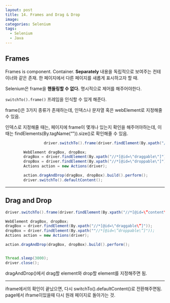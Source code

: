 ```yaml
---
layout: post
title: 14. Frames and Drag & Drop
image:
categories: Selenium
tags:
  - Selenium
  - Java
---
```




## Frames

Frames is component. Container. **Separately**
내용을 독립적으로 보여주는 컨테이너와 같은 존재. 한 페이지에서 다른 페이지를 새롭게 표시하고자 할 때.

Selenium은 frame을 **핸들링할 수 없다.**
명시적으로 제어를 해주어야한다.

`switchTo().frame()` 프레임을 인식할 수 있게 해준다.

frame()은 3가지 종류가 존재하는데, 인덱스나 문자열 혹은 webElement로 지정해줄 수 있음.

인덱스로 지정해줄 때는, 페이지에 frame이 몇개나 있는지 확인을 해주어야하는데, 이때는 findElements(By.tagName(“”)).size()로 확인해줄 수 있음.

```java
				 driver.switchTo().frame(driver.findElement(By.xpath("//*[@id=\"content\"]/iframe")));

        WebElement dragBox, dropBox;
        dragBox = driver.findElement(By.xpath("//*[@id=\"draggable\"]"));
        dropBox = driver.findElement(By.xpath("//*[@id=\"droppable\"]"));
        Actions action = new Actions(driver);

        action.dragAndDrop(dragBox, dropBox).build().perform();
        driver.switchTo().defaultContent();
```





- - - -
## Drag and Drop
```java
driver.switchTo().frame(driver.findElement(By.xpath("//*[@id=\”content\”]/iframe")));

WebElement dragBox, dropBox;
dragBox = driver.findElement(By.xpath("//*[@id=\"draggable\”]"));
dropBox = driver.findElement(By.xpath(""//*[@id=\”droppable\”]"));
Actions action = new Actions(driver);

action.dragAndDrop(dragBox, dropBox).build().perform();


Thread.sleep(3000);
driver.close();

```

dragAndDrop()에서 drag할 element와 drop할 element를 지정해주면 됨.

- - - -
iframe에서의 확인이 끝났으면, 다시  switchTo().defaultContent()로 전환해주면됨.
page에서 iframe이있을때 다시 원래 페이지로 돌아가는 것.


